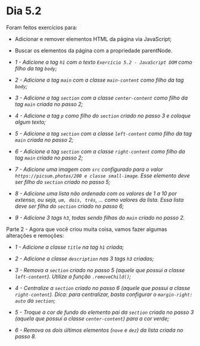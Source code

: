 # Dia 5.2 

Foram feitos exercícios para: 

- Adicionar e remover elementos HTML da página via JavaScript;
- Buscar os elementos da página com a propriedade parentNode.

- *1 - Adicione a tag `h1` com o texto `Exercício 5.2 - JavaScript DOM` como filho da tag `body`;*


- *2 - Adicione a tag `main` com a classe `main-content` como filho da tag `body`;*
    

- *3 - Adicione a tag `section` com a classe `center-content` como filho da tag `main` criada no passo 2;*
    

- *4 - Adicione a tag `p` como filho do `section` criado no passo 3 e coloque algum texto;*
    

- *5 - Adicione a tag `section` com a classe `left-content` como filho da tag `main` criada no passo 2;*
    

- *6 - Adicione a tag `section` com a classe `right-content` como filho da tag `main` criada no passo 2;*
    

- *7 - Adicione uma imagem com `src` configurado para o valor `https://picsum.photos/200 e classe small-image`. Esse elemento deve ser filho do `section` criado no passo 5;*
    
    
- *8 - Adicione uma lista não ordenada com os valores de 1 a 10 por extenso, ou seja, `um, dois, três`, ... como valores da lista. Essa lista deve ser filha do `section` criado no passo 6;*
    
    
- *9 - Adicione 3 tags `h3`, todas sendo filhas do `main` criado no passo 2.*
    
    
    
Parte 2 - Agora que você criou muita coisa, vamos fazer algumas alterações e remoções:

- *1 - Adicione a classe `title` na tag `h1` criada;*
      
      
- *2 - Adicione a classe `description` nas 3 tags `h3` criadas;*
    
    
- *3 - Remova a `section` criado no passo 5 (aquele que possui a classe `left-content`). Utilize a função `.removeChild()`;*
    
    
- *4 - Centralize a `section` criado no passo 6 (aquele que possui a classe `right-content`). Dica: para centralizar, basta configurar o `margin-right: auto` da `section`;*
    
    
- *5 - Troque a cor de fundo do elemento pai da `section` criada no passo 3 (aquela que possui a classe `center-content`) para a cor verde;*

    
- *6 - Remova os dois últimos elementos (`nove` e `dez`) da lista criada no passo 8.*
